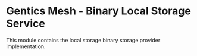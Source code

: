 # Gentics Mesh - Binary Local Storage Service

This module contains the local storage binary storage provider implementation.
